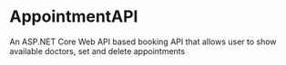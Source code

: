 # AppointmentAPI
An ASP.NET Core Web API based booking API that allows user to show available doctors, set and delete appointments
